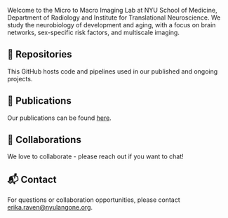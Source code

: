 Welcome to the Micro to Macro Imaging Lab at NYU School of Medicine, Department of Radiology and Institute for Translational Neuroscience. We study the neurobiology of development and aging, with a focus on brain networks, sex-specific risk factors, and multiscale imaging.

## 📁 Repositories

This GitHub hosts code and pipelines used in our published and ongoing projects. 

## 📄 Publications

Our publications can be found [here](https://pubmed.ncbi.nlm.nih.gov/?term=Erika+Raven%5BAuthor%5D&sort=date).

## 🤝 Collaborations

We love to collaborate - please reach out if you want to chat!

## 📬 Contact

For questions or collaboration opportunities, please contact [erika.raven@nyulangone.org](mailto:erika.raven@nyulangone.org).



